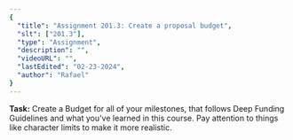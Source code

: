 ```yaml
---
{
  "title": "Assignment 201.3: Create a proposal budget",
  "slt": ["201.3"],
  "type": "Assignment",
  "description": "",
  "videoURL": "",
  "lastEdited": "02-23-2024",
  "author": "Rafael"
}
---
```


**Task:** Create a Budget for all of your milestones, that follows Deep Funding Guidelines and what you've learned in this course. Pay attention to things like character limits to make it more realistic.
